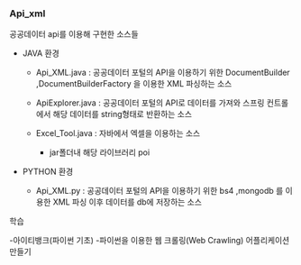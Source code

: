 ### Api_xml

공공데이터 api를 이용해 구현한 소스들

- JAVA 환경
    - Api_XML.java    :   공공데이터 포털의 API을 이용하기 위한 DocumentBuilder ,DocumentBuilderFactory
            을 이용한 XML 파싱하는 소스
    - ApiExplorer.java    :   공공데이터 포털의 API로 데이터를 가져와 스프링 컨트롤에서 해당 데이터를 string형태로 반환하는 소스
            
    - Excel_Tool.java : 자바에서 엑셀을 이용하는 소스
        - jar폴더내 해당 라이브러리 poi

- PYTHON 환경
    - Api_XML.py    :   공공데이터 포털의 API을 이용하기 위한 bs4 ,mongodb
            를 이용한 XML 파싱 이후 데이터를 db에 저장하는 소스
            
        
학습

-아이티뱅크(파이썬 기초)
-파이썬을 이용한 웹 크롤링(Web Crawling) 어플리케이션 만들기
    
    
